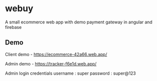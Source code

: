 # webuy
A small ecommerce web app with demo payment gateway in angular and firebase

## Demo

Client demo - https://ecommerce-42a66.web.app/

Admin demo  - https://tracker-f6e1d.web.app/

Admin login credentials
username : super
password : super@123
